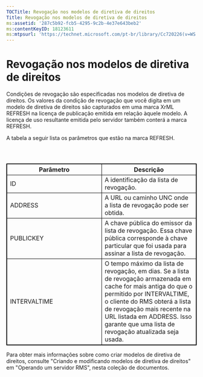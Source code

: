 ```yaml
---
TOCTitle: Revogação nos modelos de diretiva de direitos
Title: Revogação nos modelos de diretiva de direitos
ms:assetid: '287c5b92-fcb5-4295-9c2b-4e37e643beb2'
ms:contentKeyID: 18123611
ms:mtpsurl: 'https://technet.microsoft.com/pt-br/library/Cc720226(v=WS.10)'
---
```


Revogação nos modelos de diretiva de direitos
=============================================

Condições de revogação são especificadas nos modelos de diretiva de direitos. Os valores da condição de revogação que você digita em um modelo de diretiva de direitos são capturados em uma marca XrML REFRESH na licença de publicação emitida em relação àquele modelo. A licença de uso resultante emitida pelo servidor também conterá a marca REFRESH.

A tabela a seguir lista os parâmetros que estão na marca REFRESH.

###  

 
<table style="border:1px solid black;">
<colgroup>
<col width="50%" />
<col width="50%" />
</colgroup>
<thead>
<tr class="header">
<th style="border:1px solid black;" >Parâmetro</th>
<th style="border:1px solid black;" >Descrição</th>
</tr>
</thead>
<tbody>
<tr class="odd">
<td style="border:1px solid black;">ID</td>
<td style="border:1px solid black;">A identificação da lista de revogação.</td>
</tr>
<tr class="even">
<td style="border:1px solid black;">ADDRESS</td>
<td style="border:1px solid black;">A URL ou caminho UNC onde a lista de revogação pode ser obtida.</td>
</tr>
<tr class="odd">
<td style="border:1px solid black;">PUBLICKEY</td>
<td style="border:1px solid black;">A chave pública do emissor da lista de revogação. Essa chave pública corresponde à chave particular que foi usada para assinar a lista de revogação.</td>
</tr>
<tr class="even">
<td style="border:1px solid black;">INTERVALTIME</td>
<td style="border:1px solid black;">O tempo máximo da lista de revogação, em dias. Se a lista de revogação armazenada em cache for mais antiga do que o permitido por INTERVALTIME, o cliente do RMS obterá a lista de revogação mais recente na URL listada em ADDRESS. Isso garante que uma lista de revogação atualizada seja usada.</td>
</tr>
</tbody>
</table>
  
Para obter mais informações sobre como criar modelos de diretiva de direitos, consulte "Criando e modificando modelos de diretiva de direitos" em "Operando um servidor RMS", nesta coleção de documentos.
